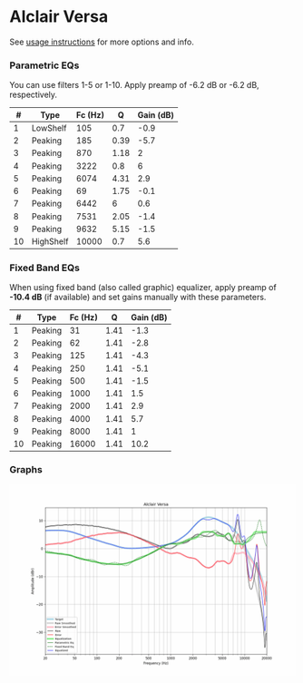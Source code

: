 # Alclair Versa
See [usage instructions](https://github.com/jaakkopasanen/AutoEq#usage) for more options and info.

### Parametric EQs
You can use filters 1-5 or 1-10. Apply preamp of -6.2 dB or -6.2 dB, respectively.

|   # | Type      |   Fc (Hz) |    Q |   Gain (dB) |
|-----|-----------|-----------|------|-------------|
|   1 | LowShelf  |       105 | 0.7  |        -0.9 |
|   2 | Peaking   |       185 | 0.39 |        -5.7 |
|   3 | Peaking   |       870 | 1.18 |         2   |
|   4 | Peaking   |      3222 | 0.8  |         6   |
|   5 | Peaking   |      6074 | 4.31 |         2.9 |
|   6 | Peaking   |        69 | 1.75 |        -0.1 |
|   7 | Peaking   |      6442 | 6    |         0.6 |
|   8 | Peaking   |      7531 | 2.05 |        -1.4 |
|   9 | Peaking   |      9632 | 5.15 |        -1.5 |
|  10 | HighShelf |     10000 | 0.7  |         5.6 |

### Fixed Band EQs
When using fixed band (also called graphic) equalizer, apply preamp of **-10.4 dB** (if available) and set gains manually with these parameters.

|   # | Type    |   Fc (Hz) |    Q |   Gain (dB) |
|-----|---------|-----------|------|-------------|
|   1 | Peaking |        31 | 1.41 |        -1.3 |
|   2 | Peaking |        62 | 1.41 |        -2.8 |
|   3 | Peaking |       125 | 1.41 |        -4.3 |
|   4 | Peaking |       250 | 1.41 |        -5.1 |
|   5 | Peaking |       500 | 1.41 |        -1.5 |
|   6 | Peaking |      1000 | 1.41 |         1.5 |
|   7 | Peaking |      2000 | 1.41 |         2.9 |
|   8 | Peaking |      4000 | 1.41 |         5.7 |
|   9 | Peaking |      8000 | 1.41 |         1   |
|  10 | Peaking |     16000 | 1.41 |        10.2 |

### Graphs
![](./Alclair%20Versa.png)
